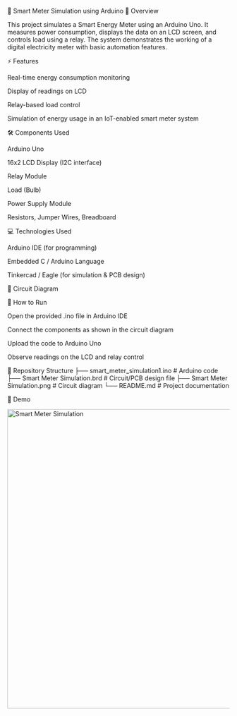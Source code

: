 🔌 Smart Meter Simulation using Arduino
📌 Overview

This project simulates a Smart Energy Meter using an Arduino Uno. It measures power consumption, displays the data on an LCD screen, and controls load using a relay. The system demonstrates the working of a digital electricity meter with basic automation features.

⚡ Features

Real-time energy consumption monitoring

Display of readings on LCD

Relay-based load control

Simulation of energy usage in an IoT-enabled smart meter system

🛠 Components Used

Arduino Uno

16x2 LCD Display (I2C interface)

Relay Module

Load (Bulb)

Power Supply Module

Resistors, Jumper Wires, Breadboard

💻 Technologies Used

Arduino IDE (for programming)

Embedded C / Arduino Language

Tinkercad / Eagle (for simulation & PCB design)

🔧 Circuit Diagram

🚀 How to Run

Open the provided .ino file in Arduino IDE

Connect the components as shown in the circuit diagram

Upload the code to Arduino Uno

Observe readings on the LCD and relay control

📂 Repository Structure
├── smart_meter_simulation1.ino      # Arduino code
├── Smart Meter Simulation.brd       # Circuit/PCB design file
├── Smart Meter Simulation.png       # Circuit diagram
└── README.md                        # Project documentation

📸 Demo

<img width="1536" height="679" alt="Smart  Meter Simulation" src="https://github.com/user-attachments/assets/01901cfb-7580-4bdf-a41a-5a0155514050" />
